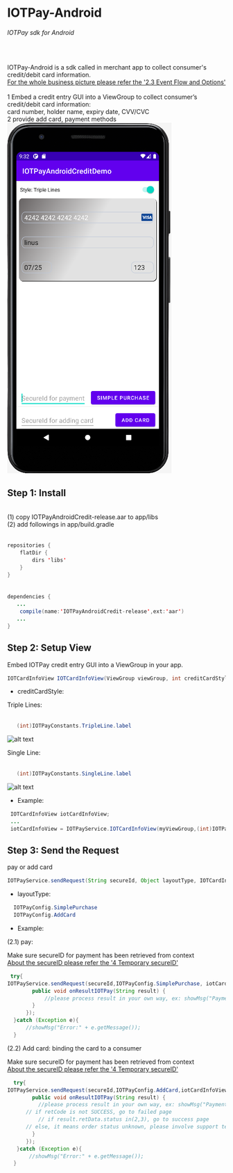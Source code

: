 # IOTPay-Android
###### IOTPay sdk for Android
<br />    


IOTPay-Android is a sdk called in merchant app to collect consumer's credit/debit card information.
<br /> 
[For the whole business picture please refer the '2.3 Event Flow and Options'](https://github.com/IOTPaySDK/IOTPay-iOS/blob/main/README.md)<br /> <br />
1 Embed a credit entry GUI into a ViewGroup to collect consumer’s credit/debit card information:
<br /> card number, holder name, expiry date, CVV/CVC
<br /> 
2 provide add card, payment methods
![alt text](https://github.com/zhongzeyu/IOTPay-android/blob/master/demo.png ) 
<br />      




## Step 1: Install 
<br /> 
(1) copy IOTPayAndroidCredit-release.aar to app/libs
<br /> 
(2) add followings in app/build.gradle
<br /> <br /> 

```java
repositories {
	flatDir {
		dirs 'libs'
   	}
}


dependencies {
   ...
	compile(name:'IOTPayAndroidCredit-release',ext:'aar')
   ...
}
```


## Step 2: Setup View
Embed IOTPay credit entry GUI into a ViewGroup in your app.
```java
IOTCardInfoView IOTCardInfoView(ViewGroup viewGroup, int creditCardStyle)
```


- creditCardStyle:

 Triple Lines:
```java

   (int)IOTPayConstants.TripleLine.label
```

 ![alt text](https://github.com/zhongzeyu/IOTPay-android/blob/master/triple.png ) 


Single Line:
```java

   (int)IOTPayConstants.SingleLine.label
```

 ![alt text](https://github.com/zhongzeyu/IOTPay-android/blob/master/single.png ) 
 

- Example:

```java
 IOTCardInfoView iotCardInfoView;
 ...
 iotCardInfoView = IOTPayService.IOTCardInfoView(myViewGroup,(int)IOTPayConstants.TripleLine.label);
```


## Step 3: Send the Request
pay or add card
```java
IOTPayService.sendRequest(String secureId, Object layoutType, IOTCardInfoView creditForm,IOTPayCallback iotPayCallback);
```

- layoutType:
```java
  IOTPayConfig.SimplePurchase 
  IOTPayConfig.AddCard
```

- Example:

(2.1) pay:

 Make sure secureID for payment has been retrieved from context<br />
 [About the secureID please refer the '4 Temporary secureID'](https://github.com/IOTPaySDK/IOTPay-iOS/blob/main/README.md)<br /> 
```java
 try{
IOTPayService.sendRequest(secureId,IOTPayConfig.SimplePurchase, iotCardInfoView,new IOTPayCallback(){
        public void onResultIOTPay(String result) {
            //please process result in your own way, ex: showMsg("Payment Result:" + result);
        }
      });
  }catch (Exception e){
      //showMsg("Error:" + e.getMessage());
  }
```

(2.2) Add card: binding the card to a consumer

  Make sure secureID for payment has been retrieved from context<br />
 [About the secureID please refer the '4 Temporary secureID'](https://github.com/IOTPaySDK/IOTPay-iOS/blob/main/README.md)<br /> 
```java
  try{
IOTPayService.sendRequest(secureId,IOTPayConfig.AddCard,iotCardInfoView,new IOTPayCallback(){
        public void onResultIOTPay(String result) {
          //please process result in your own way, ex: showMsg("Payment Result:" + result);
	  // if retCode is not SUCCESS, go to failed page
          // if result.retData.status in(2,3), go to success page
	  // else, it means order status unknown, please involve support team to check the order status.
        }
      });
   }catch (Exception e){
       //showMsg("Error:" + e.getMessage());
  }
```

